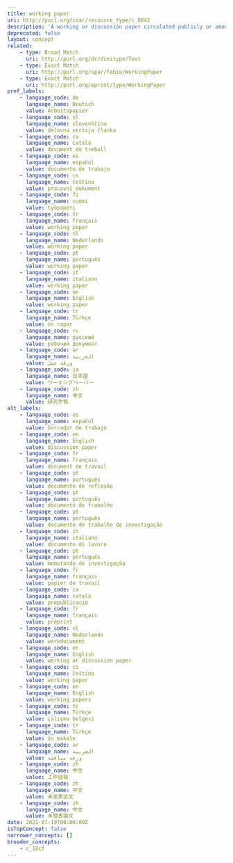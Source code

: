 ```yaml
---
title: working paper
uri: http://purl.org/coar/resource_type/c_8042
description: 'A working or discussion paper circulated publicly or among a group of peers. Certain disciplines, for example economics, issue working papers in series. [Source: http://www.ukoln.ac.uk/repositories/digirep/index/Eprints_Type_Vocabulary_Encoding_Scheme#:~:text=http%3A//purl.org/eprint/type/WorkingPaper]'
deprecated: false
layout: concept
related:
    - type: Broad Match
      uri: http://purl.org/dc/dcmitype/Text
    - type: Exact Match
      uri: http://purl.org/spar/fabio/WorkingPaper
    - type: Exact Match
      uri: http://purl.org/eprint/type/WorkingPaper
pref_labels:
    - language_code: de
      language_name: Deutsch
      value: Arbeitspapier
    - language_code: sl
      language_name: slovenščina
      value: delovna verzija članka
    - language_code: ca
      language_name: català
      value: document de treball
    - language_code: es
      language_name: español
      value: documento de trabajo
    - language_code: cs
      language_name: čeština
      value: pracovní dokument
    - language_code: fi
      language_name: suomi
      value: työpaperi
    - language_code: fr
      language_name: français
      value: working paper
    - language_code: nl
      language_name: Nederlands
      value: working paper
    - language_code: pt
      language_name: português
      value: working paper
    - language_code: it
      language_name: italiano
      value: working paper
    - language_code: en
      language_name: English
      value: working paper
    - language_code: tr
      language_name: Türkçe
      value: ön rapor
    - language_code: ru
      language_name: русский
      value: рабочий документ
    - language_code: ar
      language_name: العربية
      value: ورقة عمل
    - language_code: ja
      language_name: 日本語
      value: ワーキングペーパー
    - language_code: zh
      language_name: 中文
      value: 研究手稿
alt_labels:
    - language_code: es
      language_name: español
      value: borrador de trabajo
    - language_code: en
      language_name: English
      value: discussion paper
    - language_code: fr
      language_name: français
      value: document de travail
    - language_code: pt
      language_name: português
      value: documento de reflexão
    - language_code: pt
      language_name: português
      value: documento de trabalho
    - language_code: pt
      language_name: português
      value: documento de trabalho de investigação
    - language_code: it
      language_name: italiano
      value: documento di lavoro
    - language_code: pt
      language_name: português
      value: memorando de investigação
    - language_code: fr
      language_name: français
      value: papier de travail
    - language_code: ca
      language_name: català
      value: prepublicació
    - language_code: fr
      language_name: français
      value: préprint
    - language_code: nl
      language_name: Nederlands
      value: werkdocument
    - language_code: en
      language_name: English
      value: working or discussion paper
    - language_code: cs
      language_name: čeština
      value: working paper
    - language_code: en
      language_name: English
      value: working papers
    - language_code: tr
      language_name: Türkçe
      value: çalışma belgesi
    - language_code: tr
      language_name: Türkçe
      value: ön makale
    - language_code: ar
      language_name: العربية
      value: ورقة مناقشة
    - language_code: zh
      language_name: 中文
      value: 工作底稿
    - language_code: zh
      language_name: 中文
      value: 未发表论文
    - language_code: zh
      language_name: 中文
      value: 未發表論文
date: 2021-07-19T00:00:00Z
isTopConcept: false
narrower_concepts: []
broader_concepts:
    - c_18cf
---
```


